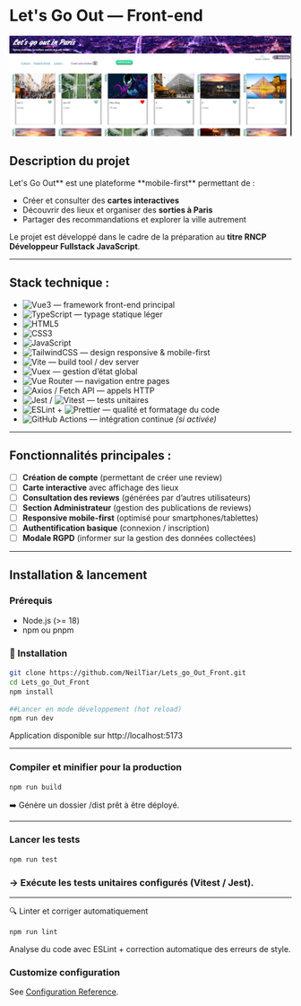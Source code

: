 # Let's Go Out — Front-end

![Aperçu de l'application](/public/screenshot_readme/readme_screenShot_lgo.jpg)

## Description du projet

Let's Go Out** est une plateforme **mobile-first\*\* permettant de :

- Créer et consulter des **cartes interactives**
- Découvrir des lieux et organiser des **sorties à Paris**
- Partager des recommandations et explorer la ville autrement

Le projet est développé dans le cadre de la préparation au **titre RNCP Développeur Fullstack JavaScript**.

---

## Stack technique :

- ![Vue3](https://img.shields.io/badge/Vue.js-3-42b883?logo=vue.js&logoColor=white) — framework front-end principal
- ![TypeScript](https://img.shields.io/badge/TypeScript-partiel-3178c6?logo=typescript&logoColor=white) — typage statique léger
- ![HTML5](https://img.shields.io/badge/HTML5-ef652a?logo=html5&logoColor=white)
- ![CSS3](https://img.shields.io/badge/CSS3-264de4?logo=css3&logoColor=white)
- ![JavaScript](https://img.shields.io/badge/JavaScript-ES6+-f7df1e?logo=javascript&logoColor=black)
- ![TailwindCSS](https://img.shields.io/badge/TailwindCSS-38bdf8?logo=tailwindcss&logoColor=white) — design responsive & mobile-first
- ![Vite](https://img.shields.io/badge/Vite-646cff?logo=vite&logoColor=white) — build tool / dev server
- ![Vuex](https://img.shields.io/badge/Vuex-4-35495e?logo=vue.js&logoColor=white) — gestion d’état global
- ![Vue Router](https://img.shields.io/badge/Vue_Router-4-ff5252?logo=vue.js&logoColor=white) — navigation entre pages
- ![Axios](https://img.shields.io/badge/Axios-671ddf?logo=axios&logoColor=white) / Fetch API — appels HTTP
- ![Jest](https://img.shields.io/badge/Jest-25c2a0?logo=jest&logoColor=white) / ![Vitest](https://img.shields.io/badge/Vitest-6e9f18?logo=vitest&logoColor=white) — tests unitaires
- ![ESLint](https://img.shields.io/badge/ESLint-4b32c3?logo=eslint&logoColor=white) + ![Prettier](https://img.shields.io/badge/Prettier-ff69b4?logo=prettier&logoColor=white) — qualité et formatage du code
- ![GitHub Actions](https://img.shields.io/badge/GitHub_Actions-CI%2FCD-2088ff?logo=githubactions&logoColor=white) — intégration continue _(si activée)_

---

## Fonctionnalités principales :

- [ ] **Création de compte** (permettant de créer une review)
- [ ] **Carte interactive** avec affichage des lieux
- [ ] **Consultation des reviews** (générées par d’autres utilisateurs)
- [ ] **Section Administrateur** (gestion des publications de reviews)
- [ ] **Responsive mobile-first** (optimisé pour smartphones/tablettes)
- [ ] **Authentification basique** (connexion / inscription)
- [ ] **Modale RGPD** (informer sur la gestion des données collectées)

---

## Installation & lancement

### Prérequis

- Node.js (>= 18)
- npm ou pnpm

### 🚀 Installation

```bash
git clone https://github.com/NeilTiar/Lets_go_Out_Front.git
cd Lets_go_Out_Front
npm install
```

```bash
##Lancer en mode développement (hot reload)
npm run dev
```

Application disponible sur http://localhost:5173

---

### Compiler et minifier pour la production

```bash
npm run build
```

➡️ Génère un dossier /dist prêt à être déployé.

---

### Lancer les tests

```bash
npm run test
```

### -> Exécute les tests unitaires configurés (Vitest / Jest).

---

🔍 Linter et corriger automatiquement

```bash
npm run lint
```

Analyse du code avec ESLint + correction automatique des erreurs de style.

### Customize configuration

See [Configuration Reference](https://cli.vuejs.org/config/).

